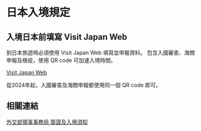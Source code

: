 # 日本入境規定

## 入境日本前填寫 Visit Japan Web

到日本旅遊時必須使用 Visit Japan Web 填寫並申報資料。
包含入國審查、海關申報及檢疫，使用 QR code 可加速入境時間。

[Visit Japan Web](https://www.vjw.digital.go.jp/)

從2024年起，入國審查及海關申報都使用同一個 QR code 即可。

## 相關連結

[外交部領事事務局 簽證及入境須知](https://www.boca.gov.tw/sp-foof-countrycp-01-29-77969-1.html)
